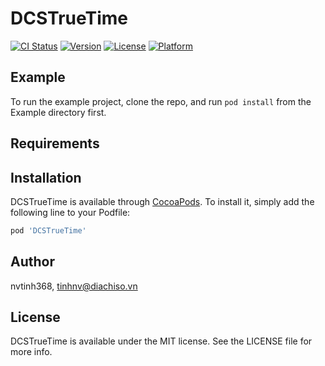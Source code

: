 # DCSTrueTime

[![CI Status](https://img.shields.io/travis/nvtinh368/DCSTrueTime.svg?style=flat)](https://travis-ci.org/nvtinh368/DCSTrueTime)
[![Version](https://img.shields.io/cocoapods/v/DCSTrueTime.svg?style=flat)](https://cocoapods.org/pods/DCSTrueTime)
[![License](https://img.shields.io/cocoapods/l/DCSTrueTime.svg?style=flat)](https://cocoapods.org/pods/DCSTrueTime)
[![Platform](https://img.shields.io/cocoapods/p/DCSTrueTime.svg?style=flat)](https://cocoapods.org/pods/DCSTrueTime)

## Example

To run the example project, clone the repo, and run `pod install` from the Example directory first.

## Requirements

## Installation

DCSTrueTime is available through [CocoaPods](https://cocoapods.org). To install
it, simply add the following line to your Podfile:

```ruby
pod 'DCSTrueTime'
```

## Author

nvtinh368, tinhnv@diachiso.vn

## License

DCSTrueTime is available under the MIT license. See the LICENSE file for more info.
